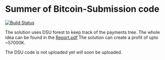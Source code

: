 # Summer of Bitcoin-Submission code

[![Build Status](https://travis-ci.org/joemccann/dillinger.svg?branch=master)]()

The solution uses DSU forest to keep track of the payments tree. The whole idea can be found in the [Report.pdf](https://github.com/lostmartian/Summer-of-Bitcoin-Submission/blob/main/Report.pdf)
The solution can create a profit of upto ~57000K.

The DSU code is not uploaded yet will soon be uploaded.
